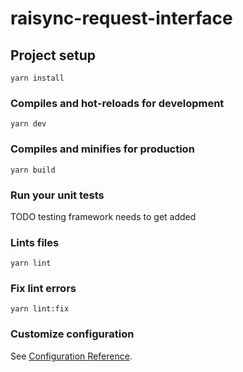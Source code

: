 # raisync-request-interface

## Project setup
```
yarn install
```

### Compiles and hot-reloads for development
```
yarn dev
```

### Compiles and minifies for production
```
yarn build
```

### Run your unit tests
TODO testing framework needs to get added

### Lints files
```
yarn lint
```

### Fix lint errors
```
yarn lint:fix
```

### Customize configuration
See [Configuration Reference](https://cli.vuejs.org/config/).
